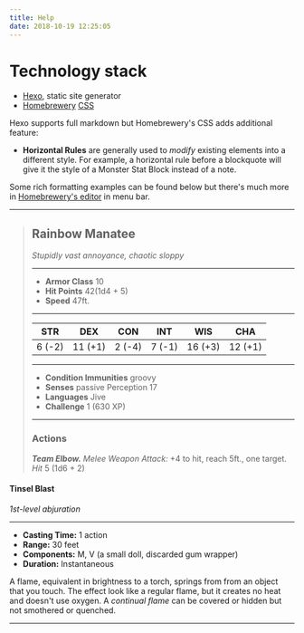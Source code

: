 ```yaml
---
title: Help
date: 2018-10-19 12:25:05
---
```

# Technology stack
* [Hexo](https://hexo.io/docs/index.html), static site generator
* [Homebrewery](http://homebrewery.naturalcrit.com) [CSS](https://github.com/stolksdorf/homebrewery#standalone-phb-stylesheet)

Hexo supports full markdown but Homebrewery's CSS adds additional feature:
* **Horizontal Rules** are generally used to *modify* existing elements into a different style. For example, a horizontal rule before a blockquote will give it the style of a Monster Stat Block instead of a note.

Some rich formatting examples can be found below but there's much more in [Homebrewery's editor](http://homebrewery.naturalcrit.com/) in menu bar.

___
> ## Rainbow Manatee
>*Stupidly vast annoyance, chaotic sloppy*
> ___
> - **Armor Class** 10
> - **Hit Points** 42(1d4 + 5)
> - **Speed** 47ft.
>___
>|STR|DEX|CON|INT|WIS|CHA|
>|:---:|:---:|:---:|:---:|:---:|:---:|
>|6 (-2)|11 (+1)|2 (-4)|7 (-1)|16 (+3)|12 (+1)|
>___
> - **Condition Immunities** groovy
> - **Senses** passive Perception 17
> - **Languages** Jive
> - **Challenge** 1 (630 XP)
> ___
> 
> ### Actions
> ***Team Elbow.*** *Melee Weapon Attack:* +4 to hit, reach 5ft., one target. *Hit* 5 (1d6 + 2) 

#### Tinsel Blast
*1st-level abjuration*
___
- **Casting Time:** 1 action
- **Range:** 30 feet
- **Components:** M, V (a small doll, discarded gum wrapper)
- **Duration:** Instantaneous

A flame, equivalent in brightness to a torch, springs from from an object that you touch. 
The effect look like a regular flame, but it creates no heat and doesn't use oxygen. 
A *continual flame* can be covered or hidden but not smothered or quenched.

<hr>
